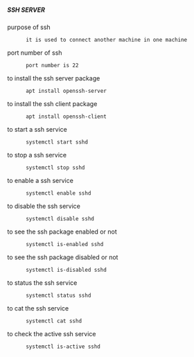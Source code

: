##### SSH SERVER

purpose of ssh

          it is used to connect another machine in one machine
         
port number of ssh

          port number is 22
 
to install the ssh server package

          apt install openssh-server
        
to install the ssh client package

          apt install openssh-client
          
          
to start a ssh service

          systemctl start sshd
          
to stop a ssh service

          systemctl stop sshd
          
to enable a ssh service

          systemctl enable sshd
          
to disable the ssh service

          systemctl disable sshd
          
to see the ssh package enabled or not

          systemctl is-enabled sshd
          
to see the ssh package disabled or not

          systemctl is-disabled sshd
          
to status the ssh service

          systemctl status sshd
          
to cat the ssh service

          systemctl cat sshd
          
to check the active ssh service

          systemctl is-active sshd
          
          
          

          
